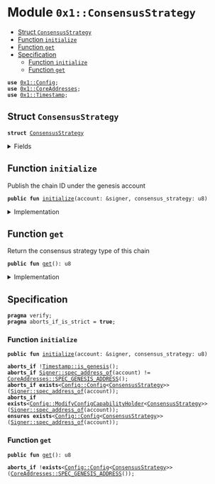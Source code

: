 
<a name="0x1_ConsensusStrategy"></a>

# Module `0x1::ConsensusStrategy`



-  [Struct `ConsensusStrategy`](#0x1_ConsensusStrategy_ConsensusStrategy)
-  [Function `initialize`](#0x1_ConsensusStrategy_initialize)
-  [Function `get`](#0x1_ConsensusStrategy_get)
-  [Specification](#@Specification_0)
    -  [Function `initialize`](#@Specification_0_initialize)
    -  [Function `get`](#@Specification_0_get)


<pre><code><b>use</b> <a href="Config.md#0x1_Config">0x1::Config</a>;
<b>use</b> <a href="CoreAddresses.md#0x1_CoreAddresses">0x1::CoreAddresses</a>;
<b>use</b> <a href="Timestamp.md#0x1_Timestamp">0x1::Timestamp</a>;
</code></pre>



<a name="0x1_ConsensusStrategy_ConsensusStrategy"></a>

## Struct `ConsensusStrategy`



<pre><code><b>struct</b> <a href="ConsensusStrategy.md#0x1_ConsensusStrategy">ConsensusStrategy</a>
</code></pre>



<details>
<summary>Fields</summary>


<dl>
<dt>
<code>value: u8</code>
</dt>
<dd>

</dd>
</dl>


</details>

<a name="0x1_ConsensusStrategy_initialize"></a>

## Function `initialize`

Publish the chain ID under the genesis account


<pre><code><b>public</b> <b>fun</b> <a href="ConsensusStrategy.md#0x1_ConsensusStrategy_initialize">initialize</a>(account: &signer, consensus_strategy: u8)
</code></pre>



<details>
<summary>Implementation</summary>


<pre><code><b>public</b> <b>fun</b> <a href="ConsensusStrategy.md#0x1_ConsensusStrategy_initialize">initialize</a>(account: &signer, consensus_strategy: u8) {
    <a href="Timestamp.md#0x1_Timestamp_assert_genesis">Timestamp::assert_genesis</a>();
    <a href="CoreAddresses.md#0x1_CoreAddresses_assert_genesis_address">CoreAddresses::assert_genesis_address</a>(account);
    <b>let</b> cap = <a href="Config.md#0x1_Config_publish_new_config_with_capability">Config::publish_new_config_with_capability</a>&lt;<a href="ConsensusStrategy.md#0x1_ConsensusStrategy">ConsensusStrategy</a>&gt;(
        account,
        <a href="ConsensusStrategy.md#0x1_ConsensusStrategy">ConsensusStrategy</a> { value:consensus_strategy }
    );
    //destory the cap, so <a href="ConsensusStrategy.md#0x1_ConsensusStrategy">ConsensusStrategy</a> can not been change.
    <a href="Config.md#0x1_Config_destory_modify_config_capability">Config::destory_modify_config_capability</a>(cap);
}
</code></pre>



</details>

<a name="0x1_ConsensusStrategy_get"></a>

## Function `get`

Return the consensus strategy type of this chain


<pre><code><b>public</b> <b>fun</b> <a href="ConsensusStrategy.md#0x1_ConsensusStrategy_get">get</a>(): u8
</code></pre>



<details>
<summary>Implementation</summary>


<pre><code><b>public</b> <b>fun</b> <a href="ConsensusStrategy.md#0x1_ConsensusStrategy_get">get</a>(): u8 {
    <a href="Config.md#0x1_Config_get_by_address">Config::get_by_address</a>&lt;<a href="ConsensusStrategy.md#0x1_ConsensusStrategy">ConsensusStrategy</a>&gt;(<a href="CoreAddresses.md#0x1_CoreAddresses_GENESIS_ADDRESS">CoreAddresses::GENESIS_ADDRESS</a>()).value
}
</code></pre>



</details>

<a name="@Specification_0"></a>

## Specification



<pre><code><b>pragma</b> verify;
<b>pragma</b> aborts_if_is_strict = <b>true</b>;
</code></pre>



<a name="@Specification_0_initialize"></a>

### Function `initialize`


<pre><code><b>public</b> <b>fun</b> <a href="ConsensusStrategy.md#0x1_ConsensusStrategy_initialize">initialize</a>(account: &signer, consensus_strategy: u8)
</code></pre>




<pre><code><b>aborts_if</b> !<a href="Timestamp.md#0x1_Timestamp_is_genesis">Timestamp::is_genesis</a>();
<b>aborts_if</b> <a href="Signer.md#0x1_Signer_spec_address_of">Signer::spec_address_of</a>(account) != <a href="CoreAddresses.md#0x1_CoreAddresses_SPEC_GENESIS_ADDRESS">CoreAddresses::SPEC_GENESIS_ADDRESS</a>();
<b>aborts_if</b> <b>exists</b>&lt;<a href="Config.md#0x1_Config_Config">Config::Config</a>&lt;<a href="ConsensusStrategy.md#0x1_ConsensusStrategy">ConsensusStrategy</a>&gt;&gt;(<a href="Signer.md#0x1_Signer_spec_address_of">Signer::spec_address_of</a>(account));
<b>aborts_if</b> <b>exists</b>&lt;<a href="Config.md#0x1_Config_ModifyConfigCapabilityHolder">Config::ModifyConfigCapabilityHolder</a>&lt;<a href="ConsensusStrategy.md#0x1_ConsensusStrategy">ConsensusStrategy</a>&gt;&gt;(<a href="Signer.md#0x1_Signer_spec_address_of">Signer::spec_address_of</a>(account));
<b>ensures</b> <b>exists</b>&lt;<a href="Config.md#0x1_Config_Config">Config::Config</a>&lt;<a href="ConsensusStrategy.md#0x1_ConsensusStrategy">ConsensusStrategy</a>&gt;&gt;(<a href="Signer.md#0x1_Signer_spec_address_of">Signer::spec_address_of</a>(account));
</code></pre>



<a name="@Specification_0_get"></a>

### Function `get`


<pre><code><b>public</b> <b>fun</b> <a href="ConsensusStrategy.md#0x1_ConsensusStrategy_get">get</a>(): u8
</code></pre>




<pre><code><b>aborts_if</b> !<b>exists</b>&lt;<a href="Config.md#0x1_Config_Config">Config::Config</a>&lt;<a href="ConsensusStrategy.md#0x1_ConsensusStrategy">ConsensusStrategy</a>&gt;&gt;(<a href="CoreAddresses.md#0x1_CoreAddresses_SPEC_GENESIS_ADDRESS">CoreAddresses::SPEC_GENESIS_ADDRESS</a>());
</code></pre>
